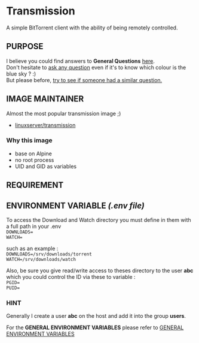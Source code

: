 # Transmission  
A simple BitTorrent client with the ability of being remotely controlled.  

## PURPOSE
I believe you could find answers to **General Questions** <a href="../../README.md" title="" target="_blank">here</a>.  
Don't hesitate to <a href="https://github.com/jodumont/docker/issues/new" title="Ask a question by submitting an issue on github." target="_blank">ask any question</a> even if it's to know which colour is the blue sky ? :)  
But please before, <a href="https://github.com/jodumont/docker/issues?utf8=%E2%9C%93&q=is%3Aissue" title="Please look for a similar question through all the issues before opening a new one." target="_blank">try to see if someone had a similar question.</a>

## IMAGE MAINTAINER
Almost the most popular transmission image ;)  
- <a href="https://hub.docker.com/r/linuxserver/transmission/" title="Transmission a simple BitTorrent client with the ability of being remotely controlled." target="_blank">linuxserver/transmission</a>

### Why this image
- base on Alpine  
- no root process  
- UID and GID as variables  

## REQUIREMENT

## ENVIRONMENT VARIABLE *(.env file)*  
To access the Download and Watch directory you must define in them with a full path in your .env  
`DOWNLOADS=`  
`WATCH=`  

such as an example :  
`DOWNLOADS=/srv/downloads/torrent`  
`WATCH=/srv/downloads/watch`  

Also, be sure you give read/write access to theses directory to the user **abc** which you could control the ID via these to variable :  
`PGID=`  
`PUID=`  

### HINT
Generally I create a user **abc** on the host and add it into the group **users**.  

For the **GENERAL ENVIRONMENT VARIABLES** please refer to <a href="../ENV.md" title="GENERAL ENVIRONMENT VARIABLES" target="">GENERAL ENVIRONMENT VARIABLES</a> 